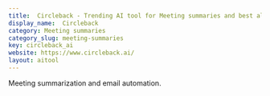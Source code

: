 ```yaml
---
title:  Circleback - Trending AI tool for Meeting summaries and best alternatives
display_name:  Circleback
category: Meeting summaries
category_slug: meeting-summaries
key: circleback_ai
website: https://www.circleback.ai/
layout: aitool
---
```


Meeting summarization and email automation.
